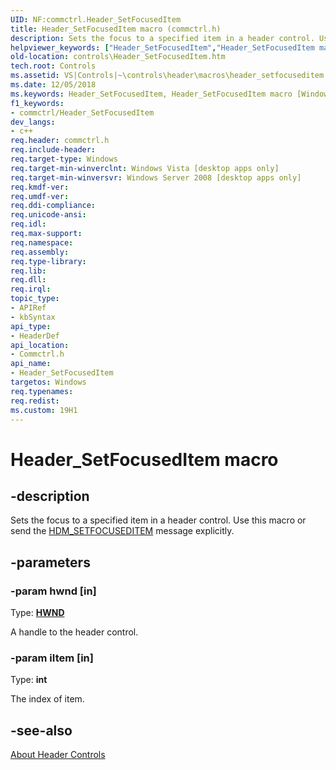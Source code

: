 ```yaml
---
UID: NF:commctrl.Header_SetFocusedItem
title: Header_SetFocusedItem macro (commctrl.h)
description: Sets the focus to a specified item in a header control. Use this macro or send the HDM_SETFOCUSEDITEM message explicitly.
helpviewer_keywords: ["Header_SetFocusedItem","Header_SetFocusedItem macro [Windows Controls]","_shell_Header_SetFocusedItem","_shell_Header_SetFocusedItem_cpp","commctrl/Header_SetFocusedItem","controls.Header_SetFocusedItem","controls._shell_Header_SetFocusedItem"]
old-location: controls\Header_SetFocusedItem.htm
tech.root: Controls
ms.assetid: VS|Controls|~\controls\header\macros\header_setfocuseditem.htm
ms.date: 12/05/2018
ms.keywords: Header_SetFocusedItem, Header_SetFocusedItem macro [Windows Controls], _shell_Header_SetFocusedItem, _shell_Header_SetFocusedItem_cpp, commctrl/Header_SetFocusedItem, controls.Header_SetFocusedItem, controls._shell_Header_SetFocusedItem
f1_keywords:
- commctrl/Header_SetFocusedItem
dev_langs:
- c++
req.header: commctrl.h
req.include-header: 
req.target-type: Windows
req.target-min-winverclnt: Windows Vista [desktop apps only]
req.target-min-winversvr: Windows Server 2008 [desktop apps only]
req.kmdf-ver: 
req.umdf-ver: 
req.ddi-compliance: 
req.unicode-ansi: 
req.idl: 
req.max-support: 
req.namespace: 
req.assembly: 
req.type-library: 
req.lib: 
req.dll: 
req.irql: 
topic_type:
- APIRef
- kbSyntax
api_type:
- HeaderDef
api_location:
- Commctrl.h
api_name:
- Header_SetFocusedItem
targetos: Windows
req.typenames: 
req.redist: 
ms.custom: 19H1
---
```


# Header_SetFocusedItem macro


## -description


Sets the focus to a specified item in a header control. Use this macro or send the <a href="https://docs.microsoft.com/windows/desktop/Controls/hdm-setfocuseditem">HDM_SETFOCUSEDITEM</a> message explicitly.


## -parameters




### -param hwnd [in]

Type: <b><a href="https://docs.microsoft.com/windows/desktop/WinProg/windows-data-types">HWND</a></b>

A handle to the header control.


### -param iItem [in]

Type: <b>int</b>

The index of item.


## -see-also




<a href="https://docs.microsoft.com/windows/desktop/Controls/header-controls">About Header Controls</a>
 

 

